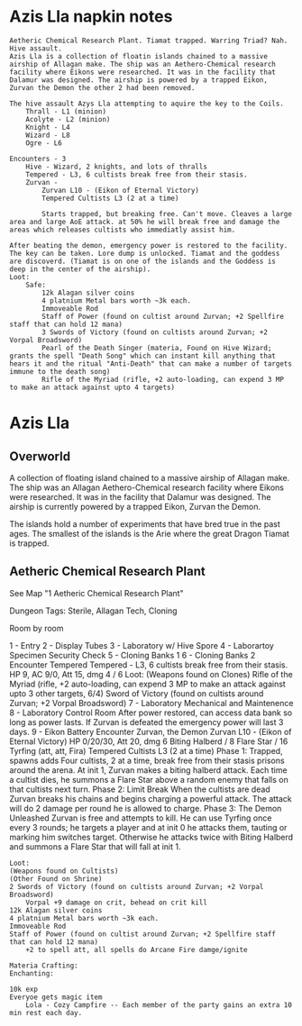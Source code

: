 # Azis Lla napkin notes
    Aetheric Chemical Research Plant. Tiamat trapped. Warring Triad? Nah. Hive assault.
    Azis Lla is a collection of floatin islands chained to a massive airship of Allagan make. The ship was an Aethero-Chemical research facility where Eikons were researched. It was in the facility that Dalamur was designed. The airship is powered by a trapped Eikon, Zurvan the Demon the other 2 had been removed.

    The hive assault Azys Lla attempting to aquire the key to the Coils.
        Thrall - L1 (minion)
        Acolyte - L2 (minion)
        Knight - L4
        Wizard - L8
        Ogre - L6

    Encounters - 3
        Hive - Wizard, 2 knights, and lots of thralls
        Tempered - L3, 6 cultists break free from their stasis.
        Zurvan - 
            Zurvan L10 - (Eikon of Eternal Victory)
            Tempered Cultists L3 (2 at a time)

            Starts trapped, but breaking free. Can't move. Cleaves a large area and large AoE attack. at 50% he will break free and damage the areas which releases cultists who immediatly assist him.

    After beating the demon, emergency power is restored to the facility. The key can be taken. Lore dump is unlocked. Tiamat and the goddess are discoverd. (Tiamat is on one of the islands and the Goddess is deep in the center of the airship).
    Loot:
        Safe:
            12k Alagan silver coins
            4 platnium Metal bars worth ~3k each.
            Immoveable Rod
            Staff of Power (found on cultist around Zurvan; +2 Spellfire staff that can hold 12 mana)
            3 Swords of Victory (found on cultists around Zurvan; +2 Vorpal Broadsword)
            Pearl of the Death Singer (materia, Found on Hive Wizard; grants the spell "Death Song" which can instant kill anything that hears it and the ritual "Anti-Death" that can make a number of targets immune to the death song)
            Rifle of the Myriad (rifle, +2 auto-loading, can expend 3 MP to make an attack against upto 4 targets)

        

# Azis Lla
## Overworld

A collection of floating island chained to a massive airship of Allagan make. The ship was an Allagan Aethero-Chemical research facility where Eikons were researched. It was in the facility that Dalamur was designed. The airship is currently powered by a trapped Eikon, Zurvan the Demon.

The islands hold a number of experiments that have bred true in the past ages. The smallest of the islands is the Arie where the great Dragon Tiamat is trapped. 

## Aetheric Chemical Research Plant

See Map "1 Aetheric Chemical Research Plant"

Dungeon Tags: Sterile, Allagan Tech, Cloning 

Room by room

1 - Entry
2 - Display Tubes
3 - Laboratory w/ Hive Spore
4 - Laborartoy Specimen Security Check
5 - Cloning Banks 1
6 - Cloning Banks 2
    Encounter Tempered
    Tempered - L3, 6 cultists break free from their stasis.
        HP 9, AC 9/0, Att 15, dmg 4 / 6
    Loot:
    (Weapons found on Clones)
    Rifle of the Myriad (rifle, +2 auto-loading, can expend 3 MP to make an attack against upto 3 other targets, 6/4)
    Sword of Victory (found on cultists around Zurvan; +2 Vorpal Broadsword)
7 - Laboratory Mechanical and Maintenence
8 - Laboratory Control Room
    After power restored, can access data bank so long as power lasts. If Zurvan is defeated the emergency power will last 3 days.
9 - Eikon Battery
    Encounter Zurvan, the Demon
    Zurvan L10 - (Eikon of Eternal Victory)
        HP 0/20/30, Att 20, dmg 6 Biting Halberd / 8 Flare Star / 16 Tyrfing (att, att, Fira)
    Tempered Cultists L3 (2 at a time)
    Phase 1: Trapped, spawns adds
    Four cultists, 2 at a time, break free from their stasis prisons around the arena. At init 1, Zurvan makes a biting halberd attack. Each time a cultist dies, he summons a Flare Star above a random enemy that falls on that cultists next turn.
    Phase 2: Limit Break
    When the cultists are dead Zurvan breaks his chains and begins charging a powerful attack. The attack will do 2 damage per round he is allowed to charge.
    Phase 3: The Demon Unleashed
    Zurvan is free and attempts to kill. He can use Tyrfing once every 3 rounds; he targets a player and at init 0 he attacks them, tauting or marking him switches target. Otherwise he attacks twice with Biting Halberd and summons a Flare Star that will fall at init 1.
    
    Loot:
    (Weapons found on Cultists)
    (Other Found on Shrine)
    2 Swords of Victory (found on cultists around Zurvan; +2 Vorpal Broadsword)
        Vorpal +9 damage on crit, behead on crit kill
    12k Alagan silver coins
    4 platnium Metal bars worth ~3k each.
    Immoveable Rod
    Staff of Power (found on cultist around Zurvan; +2 Spellfire staff that can hold 12 mana)
        +2 to spell att, all spells do Arcane Fire damge/ignite

    Materia Crafting:
    Enchanting:

    10k exp
    Everyoe gets magic item
        Lola - Cozy Campfire -- Each member of the party gains an extra 10 min rest each day.
    